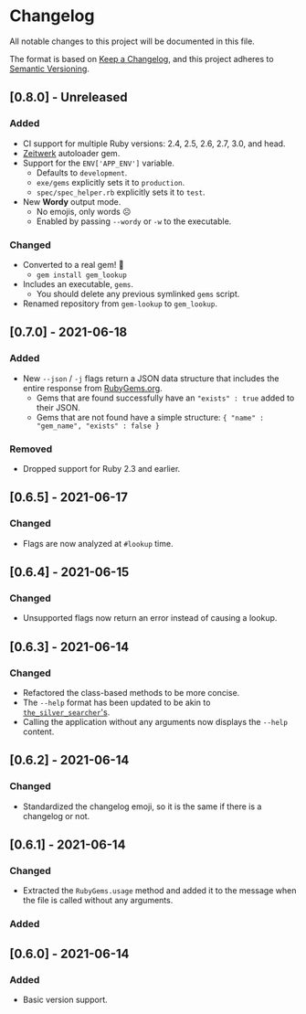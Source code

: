 # Changelog
All notable changes to this project will be documented in this file.

The format is based on [Keep a Changelog][changelog], and this project adheres to 
[Semantic Versioning][semver].

## [0.8.0] - Unreleased

### Added

* CI support for multiple Ruby versions: 2.4, 2.5, 2.6, 2.7, 3.0, and head.
* [Zeitwerk][zeitwerk] autoloader gem.
* Support for the `ENV['APP_ENV']` variable.
  * Defaults to `development`.
  * `exe/gems` explicitly sets it to `production`.
  * `spec/spec_helper.rb` explicitly sets it to `test`.
* New **Wordy** output mode.
  * No emojis, only words :frowning_face:
  * Enabled by passing `--wordy` or `-w` to the executable.

### Changed

* Converted to a real gem! :gem:
  * `gem install gem_lookup`
* Includes an executable, `gems`.
  * You should delete any previous symlinked `gems` script.
* Renamed repository from `gem-lookup` to `gem_lookup`.

## [0.7.0] - 2021-06-18

### Added

* New `--json` / `-j` flags return a JSON data structure that includes the entire response from
  [RubyGems.org][gems api].
  * Gems that are found successfully have an `"exists" : true` added to their JSON.
  * Gems that are not found have a simple structure: `{ "name" : "gem_name", "exists" : false }`

### Removed

* Dropped support for Ruby 2.3 and earlier.

## [0.6.5] - 2021-06-17

### Changed

* Flags are now analyzed at `#lookup` time.

## [0.6.4] - 2021-06-15

### Changed

* Unsupported flags now return an error instead of causing a lookup.

## [0.6.3] - 2021-06-14

### Changed

* Refactored the class-based methods to be more concise.
* The `--help` format has been updated to be akin to [`the_silver_searcher`'s][ag].
* Calling the application without any arguments now displays the `--help` content.

## [0.6.2] - 2021-06-14

### Changed

* Standardized the changelog emoji, so it is the same if there is a changelog or not.

## [0.6.1] - 2021-06-14

### Changed

* Extracted the `RubyGems.usage` method and added it to the message when the file is called without
  any arguments.

### Added

## [0.6.0] - 2021-06-14

### Added

* Basic version support.

[changelog]: https://keepachangelog.com/en/1.0.0/
[semver]: https://semver.org/spec/v2.0.0.html
[ag]: https://github.com/ggreer/the_silver_searcher
[gems api]: https://guides.rubygems.org/rubygems-org-api/#gem-methods
[zeitwerk]: https://github.com/fxn/zeitwerk
